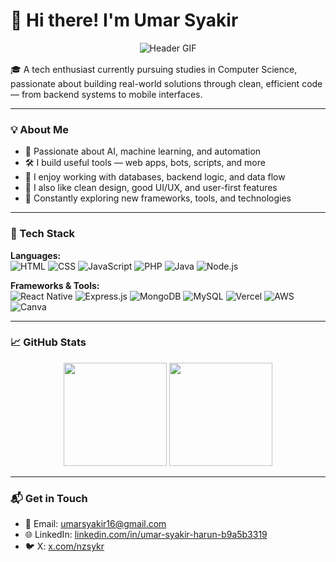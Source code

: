 # 👋 Hi there! I'm Umar Syakir
<div style="text-align: center; margin-bottom: 1rem;">
  <img src="[your-gif-url.gif](https://media.tenor.com/GOj9ZF_-ZOcAAAAM/cat.gif)" alt="Header GIF" style="max-width: 100%; height: auto;">
</div>
🎓 A tech enthusiast currently pursuing studies in Computer Science, passionate about building real-world solutions through clean, efficient code — from backend systems to mobile interfaces.

---

### 💡 About Me

- 🤖 Passionate about AI, machine learning, and automation  
- 🛠️ I build useful tools — web apps, bots, scripts, and more  
- 💾 I enjoy working with databases, backend logic, and data flow  
- 🎨 I also like clean design, good UI/UX, and user-first features  
- 🌱 Constantly exploring new frameworks, tools, and technologies  

---

### 🧰 Tech Stack

**Languages:**  
![HTML](https://img.shields.io/badge/HTML-E34F26?style=for-the-badge&logo=html5&logoColor=white)
![CSS](https://img.shields.io/badge/CSS-1572B6?style=for-the-badge&logo=css3&logoColor=white)
![JavaScript](https://img.shields.io/badge/JavaScript-F7DF1E?style=for-the-badge&logo=javascript&logoColor=black)
![PHP](https://img.shields.io/badge/PHP-777BB4?style=for-the-badge&logo=php&logoColor=white)
![Java](https://img.shields.io/badge/Java-007396?style=for-the-badge&logo=java&logoColor=white)
![Node.js](https://img.shields.io/badge/Node.js-339933?style=for-the-badge&logo=nodedotjs&logoColor=white)

**Frameworks & Tools:**  
![React Native](https://img.shields.io/badge/React_Native-61DAFB?style=for-the-badge&logo=react&logoColor=black)
![Express.js](https://img.shields.io/badge/Express.js-404D59?style=for-the-badge&logo=express&logoColor=white)
![MongoDB](https://img.shields.io/badge/MongoDB-47A248?style=for-the-badge&logo=mongodb&logoColor=white)
![MySQL](https://img.shields.io/badge/MySQL-005C84?style=for-the-badge&logo=mysql&logoColor=white)
![Vercel](https://img.shields.io/badge/Vercel-000000?style=for-the-badge&logo=vercel&logoColor=white)
![AWS](https://img.shields.io/badge/AWS-FF9900?style=for-the-badge&logo=amazonaws&logoColor=white)
![Canva](https://img.shields.io/badge/Canva-00C4CC?style=for-the-badge&logo=Canva&logoColor=white)

---

### 📈 GitHub Stats

<p align="center">
  <img src="https://github-readme-stats.vercel.app/api?username=sykrwasd&show_icons=true&theme=tokyonight" height="165" />
  <img src="https://github-readme-stats.vercel.app/api/top-langs/?username=sykrwasd&layout=compact&theme=tokyonight" height="165" />
</p>

---

### 📬 Get in Touch

- 📩 Email: [umarsyakir16@gmail.com](mailto:umarsyakir16@gmail.com)  
- 🌐 LinkedIn: [linkedin.com/in/umar-syakir-harun-b9a5b3319](https://www.linkedin.com/in/umar-syakir-harun-b9a5b3319)  
- 🐦 X: [x.com/nzsykr](https://x.com/nzsykr)

<!-- Proudly crafted by Umar Syakir -->
